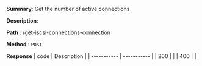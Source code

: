 **Summary**: Get the number of active connections

**Description**:

**Path** : /get-iscsi-connections-connection

**Method** : `POST`

**Response**
| code      | Description |
| ----------- | ----------- |
|  200   |       |
|  400   |       |

